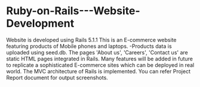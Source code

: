 # Ruby-on-Rails---Website-Development
Website is developed using Rails 5.1.1  This is an E-commerce website featuring products of Mobile phones and laptops.  -Products data is uploaded using seed.db. The pages 'About us', 'Careers', 'Contact us' are static HTML pages integrated in Rails.  Many features will be added in future to replicate a sophisticated E-commerce sites which can be deployed in real world. The MVC architecture of Rails is implemented. You can refer Project Report document for output screenshots.
